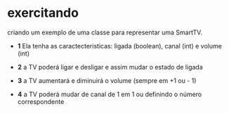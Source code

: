 # exercitando

criando um exemplo de uma classe para representar uma SmartTV.
- <strong>1</strong> Ela tenha as caractecteristicas: ligada (boolean), canal (int) e volume (int)

- <strong>2</strong> a TV poderá ligar e desligar e assim mudar o estado de ligada
- <strong>3</strong> a TV aumentará e diminuirá o volume (sempre em +1 ou - 1)
- <strong>4</strong> a TV poderá mudar de canal de 1 em 1 ou definindo o número correspondente
